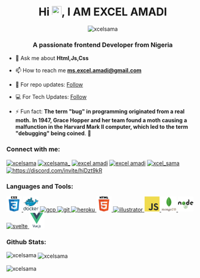  ## <h1 align="center">Hi <img src="https://media.giphy.com/media/hvRJCLFzcasrR4ia7z/giphy.gif" width="25px" height="25px">, I AM EXCEL AMADI</h1>


<p align="center"> <img src="https://komarev.com/ghpvc/?username=xcelsama&label=Profile%20views&color=0e75b6&style=flat" alt="xcelsama" /> </p>


<h3 align="center">A passionate frontend Developer from Nigeria</h3>

- 💬 Ask me about **Html,Js,Css**

- 📫 How to reach me **ms.excel.amadi@gmail.com**
- 📯 For repo updates: [Follow](https://whatsapp.com/channel/0029VaBcXo4JJhzW9c1uVD2X)
- 💻 For Tech Updates: [Follow](https://whatsapp.com/channel/0029Va9wmuz8F2pGIURwmo0m)
- ⚡ Fun fact: **The term "bug" in programming originated from a real moth.** **In 1947, Grace Hopper and her team found a moth causing a malfunction in the Harvard Mark II computer, which led to the term "debugging" being coined**. 🤭

<h3 align="left">Connect with me:</h3>
<p align="left">
<a href="https://dev.to/xcelsama" target="blank"><img align="center" src="https://raw.githubusercontent.com/rahuldkjain/github-profile-readme-generator/master/src/images/icons/Social/devto.svg" alt="xcelsama" height="30" width="40" /></a>
<a href="https://twitter.com/xcelsama_" target="blank"><img align="center" src="https://raw.githubusercontent.com/rahuldkjain/github-profile-readme-generator/master/src/images/icons/Social/twitter.svg" alt="xcelsama_" height="30" width="40" /></a>
<a href="https://linkedin.com/in/excel amadi" target="blank"><img align="center" src="https://raw.githubusercontent.com/rahuldkjain/github-profile-readme-generator/master/src/images/icons/Social/linked-in-alt.svg" alt="excel amadi" height="30" width="40" /></a>
<a href="https://www.facebook.com/itz.hepzibah.5" target="blank"><img align="center" src="https://raw.githubusercontent.com/rahuldkjain/github-profile-readme-generator/master/src/images/icons/Social/facebook.svg" alt="excel amadi" height="30" width="40" /></a>
<a href="https://instagram.com/xcel_sama" target="blank"><img align="center" src="https://raw.githubusercontent.com/rahuldkjain/github-profile-readme-generator/master/src/images/icons/Social/instagram.svg" alt="xcel_sama" height="30" width="40" /></a>
<a href="https://discord.gg/https://discord.com/invite/hjDzt9kR" target="blank"><img align="center" src="https://raw.githubusercontent.com/rahuldkjain/github-profile-readme-generator/master/src/images/icons/Social/discord.svg" alt="https://discord.com/invite/hjDzt9kR" height="30" width="40" /></a>
</p>

<h3 align="left">Languages and Tools:</h3>
<p align="left"> <a href="https://www.w3schools.com/css/" target="_blank" rel="noreferrer"> <img src="https://raw.githubusercontent.com/devicons/devicon/master/icons/css3/css3-original-wordmark.svg" alt="css3" width="40" height="40"/> </a> <a href="https://www.docker.com/" target="_blank" rel="noreferrer"> <img src="https://raw.githubusercontent.com/devicons/devicon/master/icons/docker/docker-original-wordmark.svg" alt="docker" width="40" height="40"/> </a> <a href="https://cloud.google.com" target="_blank" rel="noreferrer"> <img src="https://www.vectorlogo.zone/logos/google_cloud/google_cloud-icon.svg" alt="gcp" width="40" height="40"/> </a> <a href="https://git-scm.com/" target="_blank" rel="noreferrer"> <img src="https://www.vectorlogo.zone/logos/git-scm/git-scm-icon.svg" alt="git" width="40" height="40"/> </a> <a href="https://heroku.com" target="_blank" rel="noreferrer"> <img src="https://www.vectorlogo.zone/logos/heroku/heroku-icon.svg" alt="heroku" width="40" height="40"/> </a> <a href="https://www.w3.org/html/" target="_blank" rel="noreferrer"> <img src="https://raw.githubusercontent.com/devicons/devicon/master/icons/html5/html5-original-wordmark.svg" alt="html5" width="40" height="40"/> </a> <a href="https://www.adobe.com/in/products/illustrator.html" target="_blank" rel="noreferrer"> <img src="https://www.vectorlogo.zone/logos/adobe_illustrator/adobe_illustrator-icon.svg" alt="illustrator" width="40" height="40"/> </a> <a href="https://developer.mozilla.org/en-US/docs/Web/JavaScript" target="_blank" rel="noreferrer"> <img src="https://raw.githubusercontent.com/devicons/devicon/master/icons/javascript/javascript-original.svg" alt="javascript" width="40" height="40"/> </a> <a href="https://www.mongodb.com/" target="_blank" rel="noreferrer"> <img src="https://raw.githubusercontent.com/devicons/devicon/master/icons/mongodb/mongodb-original-wordmark.svg" alt="mongodb" width="40" height="40"/> </a> <a href="https://nodejs.org" target="_blank" rel="noreferrer"> <img src="https://raw.githubusercontent.com/devicons/devicon/master/icons/nodejs/nodejs-original-wordmark.svg" alt="nodejs" width="40" height="40"/> </a> <a href="https://svelte.dev" target="_blank" rel="noreferrer"> <img src="https://upload.wikimedia.org/wikipedia/commons/1/1b/Svelte_Logo.svg" alt="svelte" width="40" height="40"/> </a> <a href="https://vuejs.org/" target="_blank" rel="noreferrer"> <img src="https://raw.githubusercontent.com/devicons/devicon/master/icons/vuejs/vuejs-original-wordmark.svg" alt="vuejs" width="40" height="40"/> </a> </p>


<h3 align="left">Github Stats:</h3>
<p><img align="left" src="https://github-readme-stats.vercel.app/api/top-langs?username=xcelsama&show_icons=true&locale=en&layout=compact" alt="xcelsama" /></p>




<p>&nbsp;<img align="center" src="https://github-readme-stats.vercel.app/api?username=xcelsama&show_icons=true&locale=en" alt="xcelsama" /></p>




<p><img align="center" src="https://github-readme-streak-stats.herokuapp.com/?user=xcelsama&" alt="xcelsama" /></p>

